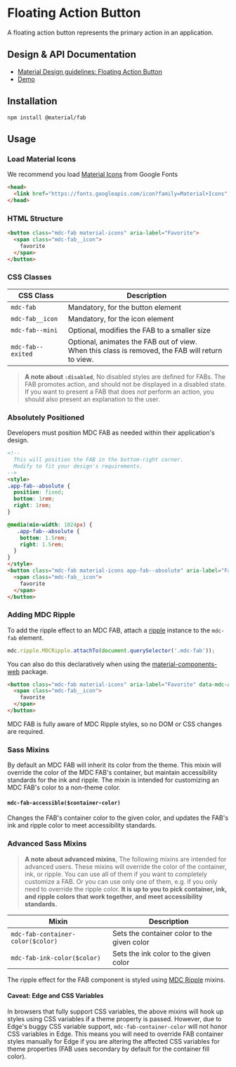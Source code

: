 <!--docs:
title: "Floating Action Button"
layout: detail
section: components
excerpt: "A floating action button represents the primary action in an application"
iconId: button
path: /catalog/buttons/floating-action-buttons/
-->

# Floating Action Button

<!--<div class="article__asset">
  <a class="article__asset-link"
     href="https://material-components-web.appspot.com/fab.html">
    <img src="{{ site.rootpath }}/images/mdc_web_screenshots/fabs.png" width="78" alt="Floating action button screenshot">
  </a>
</div>-->

A floating action button represents the primary action in an application.

## Design & API Documentation

<ul class="icon-list">
  <li class="icon-list-item icon-list-item--spec">
    <a href="https://material.io/guidelines/components/buttons-floating-action-button.html">Material Design guidelines: Floating Action Button</a>
  </li>
  <li class="icon-list-item icon-list-item--link">
    <a href="https://material-components-web.appspot.com/fab.html">Demo</a>
  </li>
</ul>

## Installation

```
npm install @material/fab
```

## Usage

### Load Material Icons

We recommend you load [Material Icons](https://material.io/icons/) from Google Fonts

```html
<head>
  <link href="https://fonts.googleapis.com/icon?family=Material+Icons" rel="stylesheet">
</head>
```

### HTML Structure

```html
<button class="mdc-fab material-icons" aria-label="Favorite">
  <span class="mdc-fab__icon">
    favorite
  </span>
</button>
```

### CSS Classes

CSS Class | Description
--- | ---
`mdc-fab` | Mandatory, for the button element
`mdc-fab__icon` | Mandatory, for the icon element
`mdc-fab--mini` | Optional, modifies the FAB to a smaller size
`mdc-fab--exited` | Optional, animates the FAB out of view.<br>When this class is removed, the FAB will return to view.

> **A note about `:disabled`**, No disabled styles are defined for FABs. The FAB promotes action, and should not be displayed in a disabled state. If you want to present a FAB that does *not* perform an action, you should also present an explanation to the user.

### Absolutely Positioned

Developers must position MDC FAB as needed within their application's design.

```html
<!--
  This will position the FAB in the bottom-right corner.
  Modify to fit your design's requirements.
-->
<style>
.app-fab--absolute {
  position: fixed;
  bottom: 1rem;
  right: 1rem;
}

@media(min-width: 1024px) {
   .app-fab--absolute {
    bottom: 1.5rem;
    right: 1.5rem;
  }
}
</style>
<button class="mdc-fab material-icons app-fab--absolute" aria-label="Favorite">
  <span class="mdc-fab__icon">
    favorite
  </span>
</button>
```

### Adding MDC Ripple

To add the ripple effect to an MDC FAB, attach a [ripple](../mdc-ripple) instance to the
`mdc-fab` element.

```js
mdc.ripple.MDCRipple.attachTo(document.querySelector('.mdc-fab'));
```

You can also do this declaratively when using the [material-components-web](../material-components-web) package.

```html
<button class="mdc-fab material-icons" aria-label="Favorite" data-mdc-auto-init="MDCRipple">
  <span class="mdc-fab__icon">
    favorite
  </span>
</button>
```

MDC FAB is fully aware of MDC Ripple styles, so no DOM or CSS changes are required.

### Sass Mixins

By default an MDC FAB will inherit its color from the theme. This mixin will override the color of the MDC FAB's container, but maintain accessibility standards for the ink and ripple. The mixin is intended for customizing an MDC FAB's color to a non-theme color.

#### `mdc-fab-accessible($container-color)`

Changes the FAB's container color to the given color, and updates the FAB's ink and ripple color to meet accessibility standards.

### Advanced Sass Mixins

> **A note about advanced mixins**, The following mixins are intended for advanced users. These mixins will override the color of the container, ink, or ripple. You can use all of them if you want to completely customize a FAB. Or you can use only one of them, e.g. if you only need to override the ripple color. **It is up to you to pick container, ink, and ripple colors that work together, and meet accessibility standards.**

Mixin | Description
--- | ---
`mdc-fab-container-color($color)` | Sets the container color to the given color
`mdc-fab-ink-color($color)` | Sets the ink color to the given color

The ripple effect for the FAB component is styled using [MDC Ripple](../mdc-ripple) mixins.

#### Caveat: Edge and CSS Variables

In browsers that fully support CSS variables, the above mixins will hook up styles using CSS variables if a theme property is passed.
However, due to Edge's buggy CSS variable support, `mdc-fab-container-color` will not honor CSS variables in Edge.
This means you will need to override FAB container styles manually for Edge if you are altering the affected CSS variables for theme properties (FAB uses secondary by default for the container fill color).
